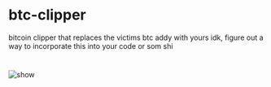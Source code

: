 # btc-clipper
bitcoin clipper that replaces the victims btc addy with yours
idk, figure out a way to incorporate this into your code or som shi

#
![show](https://i.imgur.com/UDWd1La.png)
